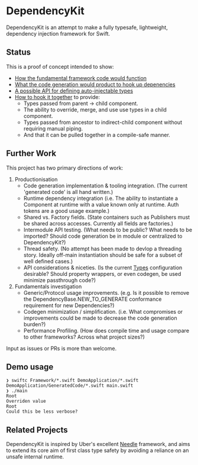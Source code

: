# DependencyKit

DependencyKit is an attempt to make a fully typesafe, lightweight, dependency injection framework for Swift.

## Status
This is a proof of concept intended to show:
* [How the fundamental framework code would function](https://github.com/adam-zethraeus/DependencyKit/blob/mainline/Framework/DependencyKit.swift)
* [What the code generation would product to hook up depenencies](https://github.com/adam-zethraeus/DependencyKit/blob/mainline/DemoApplication/GeneratedCode/CodeGeneration.swift)
* [A possible API for defining auto-injectable types](https://github.com/adam-zethraeus/DependencyKit/blob/mainline/DemoApplication/Types.swift)
* [How to hook it together](https://github.com/adam-zethraeus/DependencyKit/tree/mainline/DemoApplication) to provide:
    * Types passed from parent -> child component.
    * The ability to override, merge, and use use types in a child component.
    * Types passed from ancestor to indirect-child component without requiring manual piping.
    * And that it can be pulled together in a compile-safe manner.


## Further Work
This project has two primary directions of work:
1. Productionisation
    * Code generation implementation & tooling integration. (The current 'generated code' is all hand written.)
    * Runtime dependency integration (i.e. The ability to instantiate a Component at runtime with a value known only at runtime. Auth tokens are a good usage example.)
    * Shared vs. Factory fields. (State containers such as Publishers must be shared across accesses. Currently all fields are factories.)
    * Intermodule API testing. (What needs to be public? What needs to be imported? Should code generation be in module or centralized to DependencyKit?)
    * Thread safety. (No attempt has been made to devlop a threading story. Ideally off-main instantiation should be safe for a subset of well defined cases.)
    * API considerations & niceties. (Is the current [Types](https://github.com/adam-zethraeus/DependencyKit/blob/mainline/DemoApplication/Types.swift) configuration desirable? Should property wrappers, or even codegen, be used minimize passthrough code?)
2. Fundamentals investigation
    * Generic/Protocol usage improvements. (e.g. Is it possible to remove the DependencyBase.NEW_TO_GENERATE conformance requirement for new Dependencies?)
    * Codegen minimization / simplification. (i.e. What compromises or improvements could be made to decrease the code generation burden?)
    * Performance Profiling. (How does compile time and usage compare to other frameworks? Across what project sizes?)
    
Input as issues or PRs is more than welcome.

## Demo usage
```
❯ swiftc Framework/*.swift DemoApplication/*.swift DemoApplication/GeneratedCode/*.swift main.swift
❯ ./main
Root
Overriden value
Root
Could this be less verbose?
```
## Related Projects

DependencyKit is inspired by Uber's excellent [Needle](https://github.com/uber/needle) framework, and aims to extend its core aim of first class type safety by avoiding a reliance on an unsafe internal runtime.
